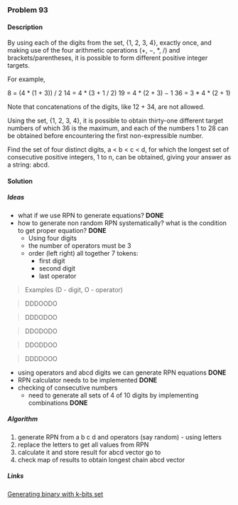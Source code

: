 
### Problem 93

#### Description
By using each of the digits from the set, {1, 2, 3, 4}, exactly once, and making use of the four arithmetic operations 
(+, −, *, /) and brackets/parentheses, it is possible to form different positive integer targets.

For example,

8 = (4 * (1 + 3)) / 2
14 = 4 * (3 + 1 / 2)
19 = 4 * (2 + 3) − 1
36 = 3 * 4 * (2 + 1)

Note that concatenations of the digits, like 12 + 34, are not allowed.

Using the set, {1, 2, 3, 4}, it is possible to obtain thirty-one different target numbers of which 36 is the maximum, 
and each of the numbers 1 to 28 can be obtained before encountering the first non-expressible number.

Find the set of four distinct digits, a < b < c < d, for which the longest set of consecutive positive integers, 1 to n, 
can be obtained, giving your answer as a string: abcd.

#### Solution

##### Ideas
* what if we use RPN to generate equations? **DONE**
* how to generate non random RPN systematically? what is the condition to get proper equation? **DONE**
    * Using four digits
    * the number of operators must be 3
    * order (left right) all together 7 tokens:
        * first digit
        * second digit
        * last operator
        
> Examples (D - digit, O - operator)

> DDDOODO

> DDDODOO

> DDODODO

> DDODDOO

> DDDDOOO

* using operators and abcd digits we can generate RPN equations **DONE**
* RPN calculator needs to be implemented **DONE**
* checking of consecutive numbers
    * need to generate all sets of 4 of 10 digits by implementing combinations **DONE**

##### Algorithm
1. generate RPN from a b c d and operators (say random) - using letters
2. replace the letters to get all values from RPN
3. calculate it and store result for abcd vector go to 
4. check map of results to obtain longest chain abcd vector

##### Links
[Generating binary with k-bits set](https://stackoverflow.com/questions/1851134/generate-all-binary-strings-of-length-n-with-k-bits-set)